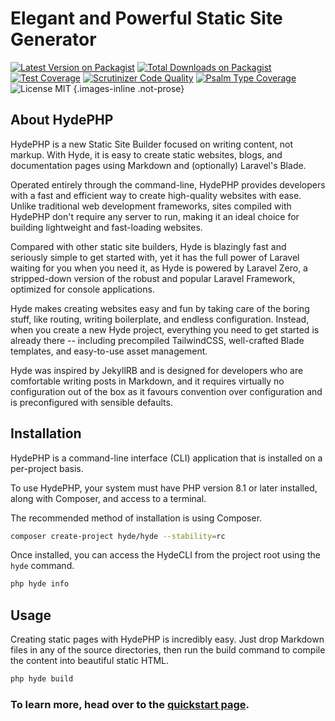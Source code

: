 # Elegant and Powerful Static Site Generator

<style>.images-inline img { display: inline; margin: 4px 2px;}</style>

[![Latest Version on Packagist](https://img.shields.io/packagist/v/hyde/framework?include_prereleases)](https://packagist.org/packages/hyde/framework)
[![Total Downloads on Packagist](https://img.shields.io/packagist/dt/hyde/framework)](https://packagist.org/packages/hyde/framework)
[![Test Coverage](https://codecov.io/gh/hydephp/develop/branch/master/graph/badge.svg?token=G6N2161TOT)](https://codecov.io/gh/hydephp/develop)
[![Scrutinizer Code Quality](https://scrutinizer-ci.com/g/hydephp/develop/badges/quality-score.png?b=master)](https://scrutinizer-ci.com/g/hydephp/develop/?branch=master)
[![Psalm Type Coverage](https://shepherd.dev/github/hydephp/develop/coverage.svg)](https://shepherd.dev/github/hydephp/develop)
![License MIT](https://img.shields.io/github/license/hydephp/hyde)
{.images-inline .not-prose}


## About HydePHP

HydePHP is a new Static Site Builder focused on writing content, not markup. With Hyde, it is easy to create static
websites, blogs, and documentation pages using Markdown and (optionally) Laravel's Blade.

Operated entirely through the command-line, HydePHP provides developers with a fast and efficient way to create high-quality websites with ease.
Unlike traditional web development frameworks, sites compiled with HydePHP don't require any server to run,
making it an ideal choice for building lightweight and fast-loading websites.

Compared with other static site builders, Hyde is blazingly fast and seriously simple to get started with, yet it has the
full power of Laravel waiting for you when you need it, as Hyde is powered by Laravel Zero, a stripped-down version of
the robust and popular Laravel Framework, optimized for console applications.

Hyde makes creating websites easy and fun by taking care of the boring stuff, like routing, writing boilerplate, and
endless configuration. Instead, when you create a new Hyde project, everything you need to get started is already there
-- including precompiled TailwindCSS, well-crafted Blade templates, and easy-to-use asset management.

Hyde was inspired by JekyllRB and is designed for developers who are comfortable writing posts in Markdown, and it requires
virtually no configuration out of the box as it favours convention over configuration and is preconfigured with sensible defaults.


## Installation

HydePHP is a command-line interface (CLI) application that is installed on a per-project basis.

To use HydePHP, your system must have PHP version 8.1 or later installed, along with Composer, and access to a terminal.

The recommended method of installation is using Composer.

```bash
composer create-project hyde/hyde --stability=rc
```

Once installed, you can access the HydeCLI from the project root using the `hyde` command.

```bash
php hyde info
```


## Usage

Creating static pages with HydePHP is incredibly easy. Just drop Markdown files in any of the source directories, then run the build command to compile the content into beautiful static HTML.

```bash
php hyde build
```

### To learn more, head over to the [quickstart page](quickstart).
